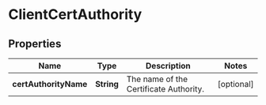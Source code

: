 
# ClientCertAuthority

## Properties
Name | Type | Description | Notes
------------ | ------------- | ------------- | -------------
**certAuthorityName** | **String** | The name of the Certificate Authority. |  [optional]



